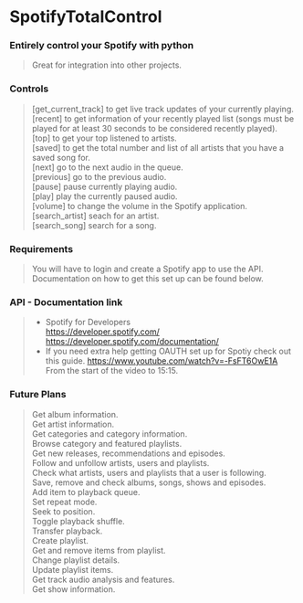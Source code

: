 # SpotifyTotalControl

### Entirely control your Spotify with python

> Great for integration into other projects.

### Controls

> [get_current_track] to get live track updates of your currently playing.\
> [recent] to get information of your recently played list (songs must be played for at least 30 seconds to be considered recently played).\
> [top] to get your top listened to artists.\
> [saved] to get the total number and list of all artists that you have a saved song for.\
> [next] go to the next audio in the queue.\
> [previous] go to the previous audio.\
> [pause] pause currently playing audio.\
> [play] play the currently paused audio.\
> [volume] to change the volume in the Spotify application.\
> [search_artist] seach for an artist.\
> [search_song] search for a song.

### Requirements

> You will have to login and create a Spotify app to use the API.\
> Documentation on how to get this set up can be found below.

### API - Documentation link

> - Spotify for Developers\
>   https://developer.spotify.com/ \
>   https://developer.spotify.com/documentation/
> - If you need extra help getting OAUTH set up for Spotiy check out this guide.
>   https://www.youtube.com/watch?v=-FsFT6OwE1A \
>   From the start of the video to 15:15.


### Future Plans

> Get album information.\
> Get artist information.\
> Get categories and category information.\
> Browse category and featured playlists.\
> Get new releases, recommendations and episodes.\
> Follow and unfollow artists, users and playlists.\
> Check what artists, users and playlists that a user is following.\
> Save, remove and check albums, songs, shows and episodes.\
> Add item to playback queue.\
> Set repeat mode.\
> Seek to position.\
> Toggle playback shuffle.\
> Transfer playback.\
> Create playlist.\
> Get and remove items from playlist.\
> Change playlist details.\
> Update playlist items.\
> Get track audio analysis and features.\
> Get show information.